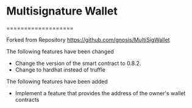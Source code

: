 # Multisignature Wallet
===================

Forked from Repository https://github.com/gnosis/MultiSigWallet

The following features have been changed
- Change the version of the smart contract to 0.8.2.
- Change to hardhat instead of truffle

The following features have been added
- Implement a feature that provides the address of the owner's wallet contracts
